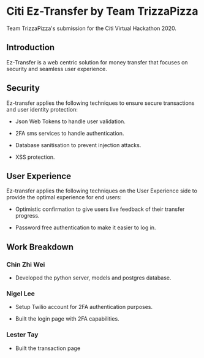 # Citi Ez-Transfer by Team TrizzaPizza

Team TrizzaPizza's submission for the Citi Virtual Hackathon 2020.

## Introduction

Ez-Transfer is a web centric solution for money transfer that focuses on security and seamless user experience.

## Security

Ez-transfer applies the following techniques to ensure secure transactions and user identity protection:

-   Json Web Tokens to handle user validation.

-   2FA sms services to handle authentication.

-   Database sanitisation to prevent injection attacks.

-   XSS protection.

## User Experience

Ez-transfer applies the following techniques on the User Experience side to provide the optimal experience for end users:

-   Optimistic confirmation to give users live feedback of their transfer progress.

-   Password free authentication to make it easier to log in.

## Work Breakdown

### Chin Zhi Wei

-   Developed the python server, models and postgres database.

### Nigel Lee

-   Setup Twilio account for 2FA authentication purposes.

-   Built the login page with 2FA capabilities.

### Lester Tay

-   Built the transaction page
